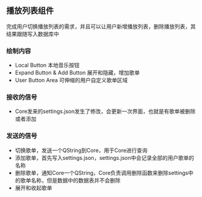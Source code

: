 ## 播放列表组件
完成用户切换播放列表的需求，并且可以让用户新增播放列表，删除播放列表，其结果跟随写入数据库中
### 绘制内容
- Local Button 本地音乐按钮
- Expand Button & Add Button 展开和隐藏，增加歌单
- User Button Area 可伸缩的用户自定义歌单区域

### 接收的信号
- Core发来的settings.json发生了修改，会更新一次界面，也就是有歌单被删除或者添加

### 发送的信号

- 切换歌单，发送一个QString到Core，用于Core进行查询
- 添加歌单，首先写入settings.json，settings.json中会记录全部的用户歌单的名称
- 删除歌单，通知Core一个QString，Core负责调用删除函数来删除settings中的歌单名称，但是数据中的数据表并不会删除
- 展开和收起歌单